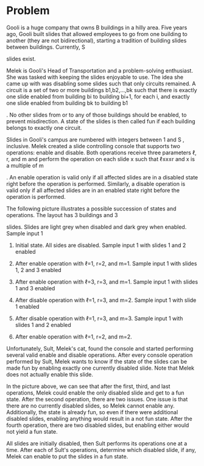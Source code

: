 # Problem

Gooli is a huge company that owns B
buildings in a hilly area. Five years ago, Gooli built slides that allowed employees to go from one building to another (they are not bidirectional), starting a tradition of building slides between buildings. Currently, S

slides exist.

Melek is Gooli's Head of Transportation and a problem-solving enthusiast. She was tasked with keeping the slides enjoyable to use. The idea she came up with was disabling some slides such that only circuits remained. A circuit is a set of two or more buildings b1,b2,...,bk
such that there is exactly one slide enabled from building bi to building bi+1, for each i, and exactly one slide enabled from building bk to building b1

. No other slides from or to any of those buildings should be enabled, to prevent misdirection. A state of the slides is then called fun if each building belongs to exactly one circuit.

Slides in Gooli's campus are numbered with integers between 1 and S
, inclusive. Melek created a slide controlling console that supports two operations: enable and disable. Both operations receive three parameters ℓ, r, and m and perform the operation on each slide x such that ℓ≤x≤r and x is a multiple of m

. An enable operation is valid only if all affected slides are in a disabled state right before the operation is performed. Similarly, a disable operation is valid only if all affected slides are in an enabled state right before the operation is performed.

The following picture illustrates a possible succession of states and operations. The layout has 3
buildings and 3

slides. Slides are light grey when disabled and dark grey when enabled.
Sample input 1

1. Initial state. All sides are disabled.
Sample input 1 with slides 1 and 2 enabled

2. After enable operation with ℓ=1, r=2, and m=1.
Sample input 1 with slides 1, 2 and 3 enabled

3. After enable operation with ℓ=3, r=3, and m=1.
Sample input 1 with slides 1 and 3 enabled

4. After disable operation with ℓ=1, r=3, and m=2.
Sample input 1 with slide 1 enabled

5. After disable operation with ℓ=1, r=3, and m=3.
Sample input 1 with slides 1 and 2 enabled

6. After enable operation with ℓ=1, r=2, and m=2.

Unfortunately, Sult, Melek's cat, found the console and started performing several valid enable and disable operations. After every console operation performed by Sult, Melek wants to know if the state of the slides can be made fun by enabling exactly one currently disabled slide. Note that Melek does not actually enable this slide.

In the picture above, we can see that after the first, third, and last operations, Melek could enable the only disabled slide and get to a fun state. After the second operation, there are two issues. One issue is that there are no currently disabled slides, so Melek cannot enable any. Additionally, the state is already fun, so even if there were additional disabled slides, enabling anything would result in a not fun state. After the fourth operation, there are two disabled slides, but enabling either would not yield a fun state.

All slides are initially disabled, then Sult performs its operations one at a time. After each of Sult's operations, determine which disabled slide, if any, Melek can enable to put the slides in a fun state.
